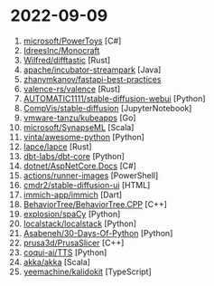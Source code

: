 # 2022-09-09

1. [microsoft/PowerToys](https://github.com/microsoft/PowerToys "Windows system utilities to maximize productivity") [C#]
2. [IdreesInc/Monocraft](https://github.com/IdreesInc/Monocraft "A programming font based on the typeface used in Minecraft") 
3. [Wilfred/difftastic](https://github.com/Wilfred/difftastic "a structural diff that understands syntax 🟥🟩") [Rust]
4. [apache/incubator-streampark](https://github.com/apache/incubator-streampark "StreamPark, Make stream processing easier! easy-to-use streaming application development framework and operation platform") [Java]
5. [zhanymkanov/fastapi-best-practices](https://github.com/zhanymkanov/fastapi-best-practices "FastAPI Best Practices and Conventions we used @ hi.peerlink.me") 
6. [valence-rs/valence](https://github.com/valence-rs/valence "A Rust framework for building Minecraft servers.") [Rust]
7. [AUTOMATIC1111/stable-diffusion-webui](https://github.com/AUTOMATIC1111/stable-diffusion-webui "Stable Diffusion web UI") [Python]
8. [CompVis/stable-diffusion](https://github.com/CompVis/stable-diffusion "") [JupyterNotebook]
9. [vmware-tanzu/kubeapps](https://github.com/vmware-tanzu/kubeapps "A web-based UI for deploying and managing applications in Kubernetes clusters") [Go]
10. [microsoft/SynapseML](https://github.com/microsoft/SynapseML "Simple and Distributed Machine Learning") [Scala]
11. [vinta/awesome-python](https://github.com/vinta/awesome-python "A curated list of awesome Python frameworks, libraries, software and resources") [Python]
12. [lapce/lapce](https://github.com/lapce/lapce "Lightning-fast and Powerful Code Editor written in Rust") [Rust]
13. [dbt-labs/dbt-core](https://github.com/dbt-labs/dbt-core "dbt enables data analysts and engineers to transform their data using the same practices that software engineers use to build applications.") [Python]
14. [dotnet/AspNetCore.Docs](https://github.com/dotnet/AspNetCore.Docs "Documentation for ASP.NET Core") [C#]
15. [actions/runner-images](https://github.com/actions/runner-images "GitHub Actions runner images") [PowerShell]
16. [cmdr2/stable-diffusion-ui](https://github.com/cmdr2/stable-diffusion-ui "A simple 1-click way to install and use Stable Diffusion on your own computer. Provides a browser UI for generating images from text prompts and images. Just enter your text prompt, and see the generated image.") [HTML]
17. [immich-app/immich](https://github.com/immich-app/immich "Self-hosted photo and video backup solution directly from your mobile phone.") [Dart]
18. [BehaviorTree/BehaviorTree.CPP](https://github.com/BehaviorTree/BehaviorTree.CPP "Behavior Trees Library in C++. Batteries included.") [C++]
19. [explosion/spaCy](https://github.com/explosion/spaCy "💫 Industrial-strength Natural Language Processing (NLP) in Python") [Python]
20. [localstack/localstack](https://github.com/localstack/localstack "💻 A fully functional local AWS cloud stack. Develop and test your cloud & Serverless apps offline!") [Python]
21. [Asabeneh/30-Days-Of-Python](https://github.com/Asabeneh/30-Days-Of-Python "30 days of Python programming challenge is a step-by-step guide to learn the Python programming language in 30 days. This challenge may take more than100 days, follow your own pace.") [Python]
22. [prusa3d/PrusaSlicer](https://github.com/prusa3d/PrusaSlicer "G-code generator for 3D printers (RepRap, Makerbot, Ultimaker etc.)") [C++]
23. [coqui-ai/TTS](https://github.com/coqui-ai/TTS "🐸💬 - a deep learning toolkit for Text-to-Speech, battle-tested in research and production") [Python]
24. [akka/akka](https://github.com/akka/akka "Build highly concurrent, distributed, and resilient message-driven applications on the JVM") [Scala]
25. [yeemachine/kalidokit](https://github.com/yeemachine/kalidokit "Blendshape and kinematics calculator for Mediapipe/Tensorflow.js Face, Eyes, Pose, and Finger tracking models.") [TypeScript]
